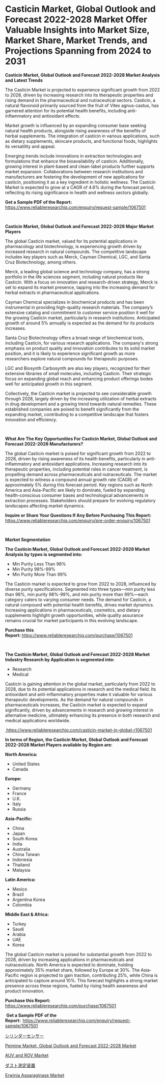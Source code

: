 <p><h1>Casticin Market, Global Outlook and Forecast 2022-2028 Market Offer Valuable Insights into Market Size, Market Share, Market Trends, and Projections Spanning from 2024 to 2031</h1></p><p><strong>Casticin Market, Global Outlook and Forecast 2022-2028 Market Analysis and Latest Trends</strong></p>
<p><p>The Casticin Market is projected to experience significant growth from 2022 to 2028, driven by increasing research into its therapeutic properties and rising demand in the pharmaceutical and nutraceutical sectors. Casticin, a natural flavonoid primarily sourced from the fruit of Vitex agnus-castus, has garnered attention for its potential health benefits, including anti-inflammatory and antioxidant effects.</p><p>Market growth is influenced by an expanding consumer base seeking natural health products, alongside rising awareness of the benefits of herbal supplements. The integration of casticin in various applications, such as dietary supplements, skincare products, and functional foods, highlights its versatility and appeal.</p><p>Emerging trends include innovations in extraction technologies and formulations that enhance the bioavailability of casticin. Additionally, growing interest in plant-based and clean-label products further supports market expansion. Collaborations between research institutions and manufacturers are fostering the development of new applications for casticin, positioning it as a key ingredient in holistic wellness. The Casticin Market is expected to grow at a CAGR of 4.6% during the forecast period, reflecting its rising significance in health and wellness sectors globally.</p></p>
<p><strong>Get a Sample PDF of the Report:&nbsp;</strong> <a href="https://www.reliableresearchiq.com/enquiry/request-sample/1067501">https://www.reliableresearchiq.com/enquiry/request-sample/1067501</a></p>
<p>&nbsp;</p>
<p><strong>Casticin Market, Global Outlook and Forecast 2022-2028 Major Market Players</strong></p>
<p><p>The global Casticin market, valued for its potential applications in pharmacology and biotechnology, is experiencing growth driven by increased research in natural compounds. The competitive landscape includes key players such as Merck, Cayman Chemical, LGC, and Santa Cruz Biotechnology, among others.</p><p>Merck, a leading global science and technology company, has a strong portfolio in the life sciences segment, including natural products like Casticin. With a focus on innovation and research-driven strategy, Merck is set to expand its market presence, tapping into the increasing demand for herbal extracts in pharmaceutical applications.</p><p>Cayman Chemical specializes in biochemical products and has been instrumental in providing high-quality research materials. The company’s extensive catalog and commitment to customer service position it well for the growing Casticin market, particularly in research institutions. Anticipated growth of around 5% annually is expected as the demand for its products increases.</p><p>Santa Cruz Biotechnology offers a broad range of biochemical tools, including Casticin, for various research applications. The company's strong emphasis on product quality and innovation contributes to its solid market position, and it is likely to experience significant growth as more researchers explore natural compounds for therapeutic purposes.</p><p>LGC and Biosynth Carbosynth are also key players, recognized for their extensive libraries of small molecules, including Casticin. Their strategic focus on expanding global reach and enhancing product offerings bodes well for anticipated growth in this segment.</p><p>Collectively, the Casticin market is projected to see considerable growth through 2028, largely driven by the increasing utilization of herbal extracts in drug development and a growing trend towards natural remedies. These established companies are poised to benefit significantly from the expanding market, contributing to a competitive landscape that fosters innovation and efficiency.</p></p>
<p>&nbsp;</p>
<p><strong>What Are The Key Opportunities For Casticin Market, Global Outlook and Forecast 2022-2028 Manufacturers?</strong></p>
<p><p>The global Casticin market is poised for significant growth from 2022 to 2028, driven by rising awareness of its health benefits, particularly in anti-inflammatory and antioxidant applications. Increasing research into its therapeutic properties, including potential roles in cancer treatment, is propelling demand across pharmaceuticals and nutraceuticals. The market is expected to witness a compound annual growth rate (CAGR) of approximately 5% during this forecast period. Key regions such as North America and Asia-Pacific are likely to dominate, fueled by expanding health-conscious consumer bases and technological advancements in extraction processes. Stakeholders should prepare for evolving regulatory landscapes affecting market dynamics.</p></p>
<p><strong>Inquire or Share Your Questions If Any Before Purchasing This Report:</strong> <a href="https://www.reliableresearchiq.com/enquiry/pre-order-enquiry/1067501">https://www.reliableresearchiq.com/enquiry/pre-order-enquiry/1067501</a></p>
<p>&nbsp;</p>
<p><strong>Market Segmentation</strong></p>
<p><strong>The Casticin Market, Global Outlook and Forecast 2022-2028 Market Analysis by types is segmented into:</strong></p>
<p><ul><li>Min Purity Less Than 98%</li><li>Min Purity 98%-99%</li><li>Min Purity More Than 99%</li></ul></p>
<p><p>The Casticin market is expected to grow from 2022 to 2028, influenced by diverse purity specifications. Segmented into three types—min purity less than 98%, min purity 98%-99%, and min purity more than 99%—each category caters to varying consumer needs. The demand for Casticin, a natural compound with potential health benefits, drives market dynamics. Increasing applications in pharmaceuticals, cosmetics, and dietary supplements highlight growth opportunities, while quality assurance remains crucial for market participants in this evolving landscape.</p></p>
<p><strong>Purchase this Report:&nbsp;</strong><a href="https://www.reliableresearchiq.com/purchase/1067501">https://www.reliableresearchiq.com/purchase/1067501</a></p>
<p>&nbsp;</p>
<p><strong>The Casticin Market, Global Outlook and Forecast 2022-2028 Market Industry Research by Application is segmented into:</strong></p>
<p><ul><li>Research</li><li>Medical</li></ul></p>
<p><p>Casticin is gaining attention in the global market, particularly from 2022 to 2028, due to its potential applications in research and the medical field. Its antioxidant and anti-inflammatory properties make it valuable for various therapeutic developments. As the demand for natural compounds in pharmaceuticals increases, the Casticin market is expected to expand significantly, driven by advancements in research and growing interest in alternative medicine, ultimately enhancing its presence in both research and medical applications worldwide.</p></p>
<p><a href="https://www.reliableresearchiq.com/casticin-market-in-global-r1067501">&nbsp;https://www.reliableresearchiq.com/casticin-market-in-global-r1067501</a></p>
<p><strong>In terms of Region, the Casticin Market, Global Outlook and Forecast 2022-2028 Market Players available by Region are:</strong></p>
<p>
    <p> <strong> North America: </strong>
        <ul>
            <li>United States</li>
            <li>Canada</li>
        </ul>
        </p> 
    <p> <strong> Europe: </strong>
        <ul>
            <li>Germany</li>
            <li>France</li>
            <li>U.K.</li>
            <li>Italy</li>
            <li>Russia</li>
        </ul>
        </p> 
    <p> <strong> Asia-Pacific: </strong>
        <ul>
            <li>China</li>
            <li>Japan</li>
            <li>South Korea</li>
            <li>India</li>
            <li>Australia</li>
            <li>China Taiwan</li>
            <li>Indonesia</li>
            <li>Thailand</li>
            <li>Malaysia</li>
        </ul>
        </p> 
    <p> <strong> Latin America: </strong>
        <ul>
            <li>Mexico</li>
            <li>Brazil</li>
            <li>Argentina Korea</li>
            <li>Colombia</li>
        </ul>
        </p> 
    <p> <strong> Middle East & Africa: </strong>
        <ul>
            <li>Turkey</li>
            <li>Saudi</li>
            <li>Arabia</li>
            <li>UAE</li>
            <li>Korea</li>
        </ul>
    </p>
    </p>
<p><p>The global Casticin market is poised for substantial growth from 2022 to 2028, driven by increasing applications in pharmaceuticals and nutraceuticals. North America is expected to dominate, holding approximately 35% market share, followed by Europe at 30%. The Asia-Pacific region is projected to gain traction, contributing 25%, while China is anticipated to capture around 10%. This forecast highlights a strong market presence across these regions, fueled by rising health awareness and product innovation.</p></p>
<p><strong>Purchase this Report: </strong><a href="https://www.reliableresearchiq.com/purchase/1067501">https://www.reliableresearchiq.com/purchase/1067501</a></p>
<p>&nbsp;<strong>Get a Sample PDF of the Report:&nbsp;&nbsp;</strong><a href="https://www.reliableresearchiq.com/enquiry/request-sample/1067501">https://www.reliableresearchiq.com/enquiry/request-sample/1067501</a></p>
<p><strong></strong></p>
<p><p><a href="https://medium.com/@ertg45hg/%E3%82%B0%E3%83%AD%E3%83%BC%E3%83%90%E3%83%AB%E3%82%B7%E3%83%AA%E3%83%B3%E3%83%80%E3%83%BC%E3%82%BB%E3%83%B3%E3%82%B5%E3%83%BC%E5%B8%82%E5%A0%B4%E3%81%AE%E5%8B%95%E5%90%91-%E4%BA%88%E6%B8%AC-%E5%BD%B1%E9%9F%BF%E5%88%86%E6%9E%90-2024-2031-%E3%81%AE%E6%A6%82%E8%A6%81-164%E3%83%9A%E3%83%BC%E3%82%B8%E3%81%AB%E3%82%8F%E3%81%9F%E3%82%8B%E8%AA%BF%E6%9F%BB%E5%A0%B1%E5%91%8A%E6%9B%B8-7a2c4d2fc757">シリンダーセンサー</a></p><p><a href="https://github.com/RickHolmes3/Market-Research-Report-List-6/blob/main/peimine-market-global-outlook-and-forecast-2022-2028-market.md">Peimine Market, Global Outlook and Forecast 2022-2028 Market</a></p><p><a href="https://issuu.com/reportprime-2/docs/auv-and-rov-market-size-2030.pptx_9755ef6947888b">AUV and ROV Market</a></p><p><a href="https://medium.com/@ertg45hg/%E3%82%B0%E3%83%AD%E3%83%BC%E3%83%90%E3%83%AB%E3%83%80%E3%82%B9%E3%83%88%E8%A8%88%E6%B8%AC%E8%A3%85%E7%BD%AE%E5%B8%82%E5%A0%B4%E3%81%AF-2024%E5%B9%B4%E3%81%8B%E3%82%892031%E5%B9%B4%E3%81%BE%E3%81%A7%E3%81%AE%E6%9C%9F%E9%96%93%E3%81%AB14-7-%E3%81%AEcagr%E3%81%A7%E6%88%90%E9%95%B7%E3%81%99%E3%82%8B%E3%81%A8%E4%BA%88%E6%B8%AC%E3%81%95%E3%82%8C%E3%81%A6%E3%81%84%E3%81%BE%E3%81%99-8fa031f401bb">ダスト測定装置</a></p><p><a href="https://issuu.com/reportprime-2/docs/erwinia-asparaginase-market-size-20_9cf79054822af4">Erwinia Asparaginase Market</a></p></p>